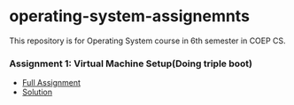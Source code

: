 # operating-system-assignemnts
This repository is for Operating System course in 6th semester in COEP CS.

### Assignment 1: Virtual Machine Setup(Doing triple boot)
- [Full Assignment]() <br/>
- [Solution]()
